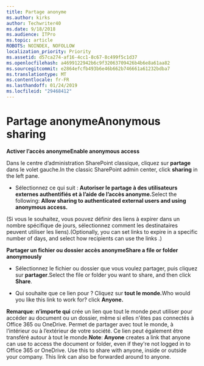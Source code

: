 ```yaml
---
title: Partage anonyme
ms.author: kirks
author: Techwriter40
ms.date: 9/18/2018
ms.audience: ITPro
ms.topic: article
ROBOTS: NOINDEX, NOFOLLOW
localization_priority: Priority
ms.assetid: d57ca274-af16-4cc1-8c67-8c499f5c1d37
ms.openlocfilehash: a4699122942b6c9f32063709426b4b6e8a61aa82
ms.sourcegitcommit: e2864efcfb493b6e46b662b746661a61232bdba7
ms.translationtype: MT
ms.contentlocale: fr-FR
ms.lasthandoff: 01/24/2019
ms.locfileid: "29468412"
---
```

# <a name="anonymous-sharing"></a><span data-ttu-id="b8685-102">Partage anonyme</span><span class="sxs-lookup"><span data-stu-id="b8685-102">Anonymous sharing</span></span>

 <span data-ttu-id="b8685-103">**Activer l’accès anonyme**</span><span class="sxs-lookup"><span data-stu-id="b8685-103">**Enable anonymous access**</span></span>
  
<span data-ttu-id="b8685-104">Dans le centre d’administration SharePoint classique, cliquez sur **partage** dans le volet gauche.</span><span class="sxs-lookup"><span data-stu-id="b8685-104">In the classic SharePoint admin center, click **sharing** in the left pane.</span></span> 
  
- <span data-ttu-id="b8685-105">Sélectionnez ce qui suit : **Autoriser le partage à des utilisateurs externes authentifiés et à l’aide de l’accès anonyme.**</span><span class="sxs-lookup"><span data-stu-id="b8685-105">Select the following: **Allow sharing to authenticated external users and using anonymous access.**</span></span>
  
<span data-ttu-id="b8685-106">(Si vous le souhaitez, vous pouvez définir des liens à expirer dans un nombre spécifique de jours, sélectionnez comment les destinataires peuvent utiliser les liens).</span><span class="sxs-lookup"><span data-stu-id="b8685-106">(Optionally, you can set links to expire in a specific number of days, and select how recipients can use the links .)</span></span>
    
 <span data-ttu-id="b8685-107">**Partager un fichier ou dossier accès anonyme**</span><span class="sxs-lookup"><span data-stu-id="b8685-107">**Share a file or folder anonymously**</span></span>
  
- <span data-ttu-id="b8685-108">Sélectionnez le fichier ou dossier que vous voulez partager, puis cliquez sur **partager**.</span><span class="sxs-lookup"><span data-stu-id="b8685-108">Select the file or folder you want to share, and then click **Share**.</span></span> 
    
- <span data-ttu-id="b8685-109">Qui souhaite que ce lien pour ? Cliquez sur **tout le monde.**</span><span class="sxs-lookup"><span data-stu-id="b8685-109">Who would you like this link to work for? click **Anyone.**</span></span>
  
 <span data-ttu-id="b8685-p101">**Remarque**: **n’importe qui** crée un lien que tout le monde peut utiliser pour accéder au document ou un dossier, même si elles n'êtes pas connectés à Office 365 ou OneDrive. Permet de partager avec tout le monde, à l’intérieur ou à l’extérieur de votre société. Ce lien peut également être transféré autour à tout le monde.</span><span class="sxs-lookup"><span data-stu-id="b8685-p101">**Note**: **Anyone** creates a link that anyone can use to access the document or folder, even if they're not logged in to Office 365 or OneDrive. Use this to share with anyone, inside or outside your company. This link can also be forwarded around to anyone.</span></span> 
    

